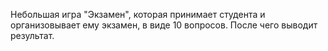 Небольшая игра "Экзамен", которая принимает студента и организовывает ему экзамен, в виде 10 вопросов. После чего выводит результат.
